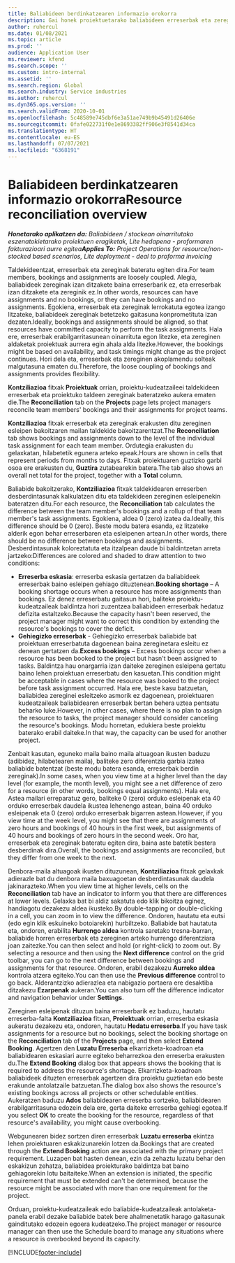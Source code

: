```yaml
---
title: Baliabideen berdinkatzearen informazio orokorra
description: Gai honek proiektuetarako baliabideen erreserbak eta zereginak bat datozela ziurtatzen lagunduko dizun informazioa eskaintzen du.
author: ruhercul
ms.date: 01/08/2021
ms.topic: article
ms.prod: ''
audience: Application User
ms.reviewer: kfend
ms.search.scope: ''
ms.custom: intro-internal
ms.assetid: ''
ms.search.region: Global
ms.search.industry: Service industries
ms.author: ruhercul
ms.dyn365.ops.version: ''
ms.search.validFrom: 2020-10-01
ms.openlocfilehash: 5c48589e745dbf6e3a51ae749b9b45491d26406e
ms.sourcegitcommit: 0fafe022731f0e1e8693382ff906e3f8541d34ca
ms.translationtype: HT
ms.contentlocale: eu-ES
ms.lasthandoff: 07/07/2021
ms.locfileid: "6368191"
---
```

# <a name="resource-reconciliation-overview"></a><span data-ttu-id="b68ab-103">Baliabideen berdinkatzearen informazio orokorra</span><span class="sxs-lookup"><span data-stu-id="b68ab-103">Resource reconciliation overview</span></span>

<span data-ttu-id="b68ab-104">_**Honetarako aplikatzen da:** Baliabideen / stockean oinarritutako eszenatokietarako proiektuen eragiketak, Lite hedapena - proformaren fakturazioari aurre egitea_</span><span class="sxs-lookup"><span data-stu-id="b68ab-104">_**Applies To:** Project Operations for resource/non-stocked based scenarios, Lite deployment - deal to proforma invoicing_</span></span>

<span data-ttu-id="b68ab-105">Taldekideentzat, erreserbak eta zereginak bateratu egiten dira.</span><span class="sxs-lookup"><span data-stu-id="b68ab-105">For team members, bookings and assignments are loosely coupled.</span></span> <span data-ttu-id="b68ab-106">Alegia, baliabideek zereginak izan ditzakete baina erreserbarik ez, eta erreserbak izan ditzakete eta zereginik ez.</span><span class="sxs-lookup"><span data-stu-id="b68ab-106">In other words, resources can have assignments and no bookings, or they can have bookings and no assignments.</span></span> <span data-ttu-id="b68ab-107">Egokiena, erreserbak eta zereginak lerrokatuta egotea izango litzateke, baliabideek zereginak betetzeko gaitasuna konprometituta izan dezaten.</span><span class="sxs-lookup"><span data-stu-id="b68ab-107">Ideally, bookings and assignments should be aligned, so that resources have committed capacity to perform the task assignments.</span></span> <span data-ttu-id="b68ab-108">Hala ere, erreserbak erabilgarritasunean oinarrituta egon litezke, eta zereginen aldaketak proiektuak aurrera egin ahala alda litezke.</span><span class="sxs-lookup"><span data-stu-id="b68ab-108">However, the bookings might be based on availability, and task timings might change as the project continues.</span></span> <span data-ttu-id="b68ab-109">Hori dela eta, erreserbak eta zereginen akoplamendu solteak malgutasuna ematen du.</span><span class="sxs-lookup"><span data-stu-id="b68ab-109">Therefore, the loose coupling of bookings and assignments provides flexibility.</span></span>

<span data-ttu-id="b68ab-110">**Kontziliazioa** fitxak **Proiektuak** orrian, proiektu-kudeatzaileei taldekideen erreserbak eta proiektuko taldeen zereginak bateratzeko aukera ematen die.</span><span class="sxs-lookup"><span data-stu-id="b68ab-110">The **Reconciliation** tab on the **Projects** page lets project managers reconcile team members' bookings and their assignments for project teams.</span></span>

<span data-ttu-id="b68ab-111">**Kontziliazioa** fitxak erreserbak eta zereginak erakusten ditu zereginen esleipen bakoitzaren mailan taldekide bakoitzarentzat.</span><span class="sxs-lookup"><span data-stu-id="b68ab-111">The **Reconciliation** tab shows bookings and assignments down to the level of the individual task assignment for each team member.</span></span> <span data-ttu-id="b68ab-112">Ordutegia erakusten du gelaxkatan, hilabetetik egunera arteko epeak.</span><span class="sxs-lookup"><span data-stu-id="b68ab-112">Hours are shown in cells that represent periods from months to days.</span></span> <span data-ttu-id="b68ab-113">Fitxak proiektuaren guztizko garbi osoa ere erakusten du, **Guztira** zutabearekin batera.</span><span class="sxs-lookup"><span data-stu-id="b68ab-113">The tab also shows an overall net total for the project, together with a **Total** column.</span></span>

<span data-ttu-id="b68ab-114">Baliabide bakoitzerako, **Kontziliazioa** fitxak taldekidearen erreserben desberdintasunak kalkulatzen ditu eta taldekideen zereginen esleipenekin bateratzen ditu.</span><span class="sxs-lookup"><span data-stu-id="b68ab-114">For each resource, the **Reconciliation** tab calculates the difference between the team member's bookings and a rollup of that team member's task assignments.</span></span> <span data-ttu-id="b68ab-115">Egokiena, aldea 0 (zero) izatea da.</span><span class="sxs-lookup"><span data-stu-id="b68ab-115">Ideally, this difference should be 0 (zero).</span></span> <span data-ttu-id="b68ab-116">Beste modu batera esanda, ez litzateke alderik egon behar erreserbaren eta esleipenen artean.</span><span class="sxs-lookup"><span data-stu-id="b68ab-116">In other words, there should be no difference between bookings and assignments.</span></span> <span data-ttu-id="b68ab-117">Desberdintasunak koloreztatuta eta itzalpean daude bi baldintzetan arreta jartzeko:</span><span class="sxs-lookup"><span data-stu-id="b68ab-117">Differences are colored and shaded to draw attention to two conditions:</span></span>

- <span data-ttu-id="b68ab-118">**Erreserba eskasia**: erreserba eskasia gertatzen da baliabideek erreserbak baino esleipen gehiago dituztenean.</span><span class="sxs-lookup"><span data-stu-id="b68ab-118">**Booking shortage** – A booking shortage occurs when a resource has more assignments than bookings.</span></span> <span data-ttu-id="b68ab-119">Ez denez erreserbatu gaitasun hori, baliteke proiektu-kudeatzaileak baldintza hori zuzentzea baliabideen erreserbak hedatuz defizita estaltzeko.</span><span class="sxs-lookup"><span data-stu-id="b68ab-119">Because the capacity hasn't been reserved, the project manager might want to correct this condition by extending the resource's bookings to cover the deficit.</span></span>
- <span data-ttu-id="b68ab-120">**Gehiegizko erreserbak** - Gehiegizko erreserbak baliabide bat proiektuan erreserbatuta dagoenean baina zereginetara esleitu ez denean gertatzen da.</span><span class="sxs-lookup"><span data-stu-id="b68ab-120">**Excess bookings** – Excess bookings occur when a resource has been booked to the project but hasn't been assigned to tasks.</span></span> <span data-ttu-id="b68ab-121">Baldintza hau onargarria izan daiteke zereginen esleipena gertatu baino lehen proiektuan erreserbatu den kasuetan.</span><span class="sxs-lookup"><span data-stu-id="b68ab-121">This condition might be acceptable in cases where the resource was booked to the project before task assignment occurred.</span></span> <span data-ttu-id="b68ab-122">Hala ere, beste kasu batzuetan, baliabidea zereginei esleitzeko asmorik ez dagoenean, proiektuaren kudeatzaileak baliabidearen erreserbak bertan behera uztea pentsatu beharko luke.</span><span class="sxs-lookup"><span data-stu-id="b68ab-122">However, in other cases, where there is no plan to assign the resource to tasks, the project manager should consider canceling the resource's bookings.</span></span> <span data-ttu-id="b68ab-123">Modu horretan, edukiera beste proiektu baterako erabil daiteke.</span><span class="sxs-lookup"><span data-stu-id="b68ab-123">In that way, the capacity can be used for another project.</span></span>

<span data-ttu-id="b68ab-124">Zenbait kasutan, eguneko maila baino maila altuagoan ikusten baduzu (adibidez, hilabetearen maila), baliteke zero diferentzia garbia izatea baliabide batentzat (beste modu batera esanda, erreserbak berdin zereginak).</span><span class="sxs-lookup"><span data-stu-id="b68ab-124">In some cases, when you view time at a higher level than the day level (for example, the month level), you might see a net difference of zero for a resource (in other words, bookings equal assignments).</span></span> <span data-ttu-id="b68ab-125">Hala ere, Astea mailari erreparatuz gero, baliteke 0 (zero) orduko esleipenak eta 40 orduko erreserbak daudela ikustea lehenengo astean, baina 40 orduko esleipenak eta 0 (zero) orduko erreserbak bigarren astean.</span><span class="sxs-lookup"><span data-stu-id="b68ab-125">However, if you view time at the week level, you might see that there are assignments of zero hours and bookings of 40 hours in the first week, but assignments of 40 hours and bookings of zero hours in the second week.</span></span> <span data-ttu-id="b68ab-126">Oro har, erreserbak eta zereginak bateratu egiten dira, baina aste batetik bestera desberdinak dira.</span><span class="sxs-lookup"><span data-stu-id="b68ab-126">Overall, the bookings and assignments are reconciled, but they differ from one week to the next.</span></span>

<span data-ttu-id="b68ab-127">Denbora-maila altuagoak ikusten dituzunean, **Kontziliazioa** fitxak gelaxkak adierazle bat du denbora maila baxuagoetan desberdintasunak daudela jakinarazteko.</span><span class="sxs-lookup"><span data-stu-id="b68ab-127">When you view time at higher levels, cells on the **Reconciliation** tab have an indicator to inform you that there are differences at lower levels.</span></span> <span data-ttu-id="b68ab-128">Gelaxka bat bi aldiz sakatuta edo klik bikoitza eginez, handiagotu dezakezu aldea ikusteko.</span><span class="sxs-lookup"><span data-stu-id="b68ab-128">By double-tapping or double-clicking in a cell, you can zoom in to view the difference.</span></span> <span data-ttu-id="b68ab-129">Ondoren, hautatu eta eutsi (edo egin klik eskuineko botoiarekin) hurbiltzeko. Baliabide bat hautatuta eta, ondoren, erabilita **Hurrengo aldea** kontrola saretako tresna-barran, baliabide horren erreserbak eta zereginen arteko hurrengo diferentziara joan zaitezke.</span><span class="sxs-lookup"><span data-stu-id="b68ab-129">You can then select and hold (or right-click) to zoom out. By selecting a resource and then using the **Next difference** control on the grid toolbar, you can go to the next difference between bookings and assignments for that resource.</span></span> <span data-ttu-id="b68ab-130">Ondoren, erabil dezakezu **Aurreko aldea** kontrola atzera egiteko.</span><span class="sxs-lookup"><span data-stu-id="b68ab-130">You can then use the **Previous difference** control to go back.</span></span> <span data-ttu-id="b68ab-131">Alderantzizko adierazlea eta nabigazio portaera ere desaktiba ditzakezu **Ezarpenak** aukeran.</span><span class="sxs-lookup"><span data-stu-id="b68ab-131">You can also turn off the difference indicator and navigation behavior under **Settings**.</span></span>

<span data-ttu-id="b68ab-132">Zereginen esleipenak dituzun baina erreserbarik ez baduzu, hautatu erreserba-falta **Kontziliazioa** fitxan, **Proiektuak** orrian, erreserba eskasia aukeratu dezakezu eta, ondoren, hautatu **Hedatu erreserba**.</span><span class="sxs-lookup"><span data-stu-id="b68ab-132">If you have task assignments for a resource but no bookings, select the booking shortage on the **Reconciliation** tab of the **Projects** page, and then select **Extend Booking**.</span></span> <span data-ttu-id="b68ab-133">Agertzen den **Luzatu Erreserba** elkarrizketa-koadroan eta baliabidearen eskasiari aurre egiteko beharrezkoa den erreserba erakusten du.</span><span class="sxs-lookup"><span data-stu-id="b68ab-133">The **Extend Booking** dialog box that appears shows the booking that is required to address the resource's shortage.</span></span> <span data-ttu-id="b68ab-134">Elkarrizketa-koadroan baliabideek dituzten erreserbak agertzen dira proiektu guztietan edo beste erakunde antolatzaile batzuetan.</span><span class="sxs-lookup"><span data-stu-id="b68ab-134">The dialog box also shows the resource's existing bookings across all projects or other schedulable entities.</span></span> <span data-ttu-id="b68ab-135">Aukeratzen baduzu **Ados** baliabidearen erreserba sortzeko, baliabidearen erabilgarritasuna edozein dela ere, gerta daiteke erreserba gehiegi egotea.</span><span class="sxs-lookup"><span data-stu-id="b68ab-135">If you select **OK** to create the booking for the resource, regardless of that resource's availability, you might cause overbooking.</span></span>

<span data-ttu-id="b68ab-136">Webgunearen bidez sortzen diren erreserbak **Luzatu erreserba** ekintza lehen proiektuaren eskakizunarekin lotzen da.</span><span class="sxs-lookup"><span data-stu-id="b68ab-136">Bookings that are created through the **Extend Booking** action are associated with the primary project requirement.</span></span> <span data-ttu-id="b68ab-137">Luzapen bat hasten denean, ezin da zehaztu luzatu behar den eskakizun zehatza, baliabidea proiekturako baldintza bat baino gehiagorekin lotu baitaiteke.</span><span class="sxs-lookup"><span data-stu-id="b68ab-137">When an extension is initiated, the specific requirement that must be extended can't be determined, because the resource might be associated with more than one requirement for the project.</span></span>

<span data-ttu-id="b68ab-138">Orduan, proiektu-kudeatzaileak edo baliabide-kudeatzaileak antolaketa-panela erabil dezake baliabide batek bere ahalmenetatik harago gaitasunak gainditutako edozein egoera kudeatzeko.</span><span class="sxs-lookup"><span data-stu-id="b68ab-138">The project manager or resource manager can then use the Schedule board to manage any situations where a resource is overbooked beyond its capacity.</span></span>


[!INCLUDE[footer-include](../includes/footer-banner.md)]